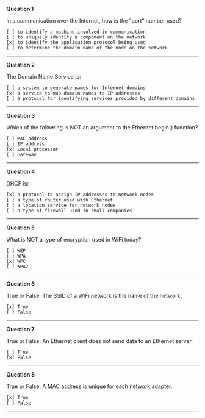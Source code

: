 **Question 1**

In a communication over the Internet, how is the “port” number used? 

    [ ] to identify a machine involved in communication
    [ ] to uniquely identify a component on the network
    [x] to identify the application protocol being used
    [ ] to determine the domain name of the node on the network

-------------------------------------------------------------------------------

**Question 2**

The Domain Name Service is:

    [ ] a system to generate names for Internet domains
    [x] a service to map domain names to IP addresses
    [ ] a protocol for identifying services provided by different domains

-------------------------------------------------------------------------------

**Question 3**

Which of the following is NOT an argument to the Ethernet.begin() function?

    [ ] MAC address
    [ ] IP address
    [x] Local processor
    [ ] Gateway

-------------------------------------------------------------------------------

**Question 4**

DHCP is:

    [x] a protocol to assign IP addresses to network nodes
    [ ] a type of router used with Ethernet
    [ ] a location service for network nodes
    [ ] a type of firewall used in small companies

-------------------------------------------------------------------------------

**Question 5**

What is NOT a type of encryption used in WiFi today?

    [ ] WEP
    [ ] WPA
    [x] WPC
    [ ] WPA2

-------------------------------------------------------------------------------

**Question 6**

True or False: The SSID of a WiFi network is the name of the network.

    [x] True
    [ ] False

-------------------------------------------------------------------------------

**Question 7**

True or False: An Ethernet client does not send data to an Ethernet server.

    [ ] True
    [x] False

-------------------------------------------------------------------------------

**Question 8**

True or False: A MAC address is unique for each network adapter.

    [x] True
    [ ] False

-------------------------------------------------------------------------------